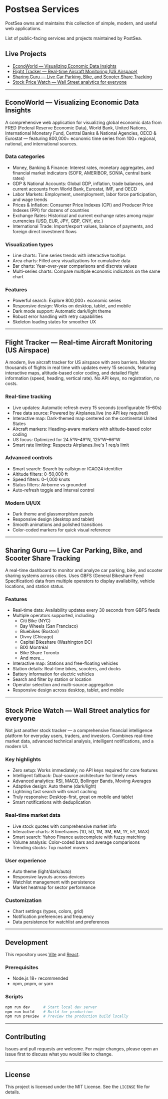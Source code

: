 # Postsea Services

PostSea owns and maintains this collection of simple, modern, and useful web applications.

List of public-facing services and projects maintained by PostSea.

## Live Projects

- [EconoWorld — Visualizing Economic Data Insights](https://econo.world)
- [Flight Tracker — Real-time Aircraft Monitoring (US Airspace)](https://flightinfo.today)
- [Sharing Guru — Live Car Parking, Bike, and Scooter Share Tracking](https://sharing.guru)
- [Stock Price Watch — Wall Street analytics for everyone](https://stockprice.watch)

---

## EconoWorld — Visualizing Economic Data Insights

A comprehensive web application for visualizing global economic data from FRED (Federal Reserve Economic Data), World Bank, United Nations, International Monetary Fund, Central Banks & National Agencies, OECD & Eurostat — featuring 800,000+ economic time series from 100+ regional, national, and international sources.

### Data categories

- Money, Banking & Finance: Interest rates, monetary aggregates, and financial market indicators (SOFR, AMERIBOR, SONIA, central bank rates)
- GDP & National Accounts: Global GDP, inflation, trade balances, and current accounts from World Bank, Eurostat, IMF, and OECD
- Labor Markets: Employment, unemployment, labor force participation, and wage trends
- Prices & Inflation: Consumer Price Indexes (CPI) and Producer Price Indexes (PPI) for dozens of countries
- Exchange Rates: Historical and current exchange rates among major currencies (USD, EUR, JPY, GBP, CNY, etc.)
- International Trade: Import/export values, balance of payments, and foreign direct investment flows

### Visualization types

- Line charts: Time series trends with interactive tooltips
- Area charts: Filled area visualizations for cumulative data
- Bar charts: Year-over-year comparisons and discrete values
- Multi-series charts: Compare multiple economic indicators on the same chart

### Features

- Powerful search: Explore 800,000+ economic series
- Responsive design: Works on desktop, tablet, and mobile
- Dark mode support: Automatic dark/light theme
- Robust error handling with retry capabilities
- Skeleton loading states for smoother UX

---

## Flight Tracker — Real-time Aircraft Monitoring (US Airspace)

A modern, live aircraft tracker for US airspace with zero barriers. Monitor thousands of flights in real time with updates every 15 seconds, featuring interactive maps, altitude-based color coding, and detailed flight information (speed, heading, vertical rate). No API keys, no registration, no costs.

### Real-time tracking

- Live updates: Automatic refresh every 15 seconds (configurable 15–60s)
- Free data source: Powered by Airplanes.live (no API key required)
- Interactive map: Dark-themed map centered on the continental United States
- Aircraft markers: Heading-aware markers with altitude-based color coding
- US focus: Optimized for 24.5°N–49°N, 125°W–66°W
- Smart rate limiting: Respects Airplanes.live's 1 req/s limit

### Advanced controls

- Smart search: Search by callsign or ICAO24 identifier
- Altitude filters: 0–50,000 ft
- Speed filters: 0–1,000 knots
- Status filters: Airborne vs grounded
- Auto-refresh toggle and interval control

### Modern UI/UX

- Dark theme and glassmorphism panels
- Responsive design (desktop and tablet)
- Smooth animations and polished transitions
- Color-coded markers for quick visual reference

---

## Sharing Guru — Live Car Parking, Bike, and Scooter Share Tracking

A real-time dashboard to monitor and analyze car parking, bike, and scooter sharing systems across cities. Uses GBFS (General Bikeshare Feed Specification) data from multiple operators to display availability, vehicle locations, and station status.

### Features

- Real-time data: Availability updates every 30 seconds from GBFS feeds
- Multiple operators supported, including:
  - Citi Bike (NYC)
  - Bay Wheels (San Francisco)
  - Bluebikes (Boston)
  - Divvy (Chicago)
  - Capital Bikeshare (Washington DC)
  - BIXI Montréal
  - Bike Share Toronto
  - And more…
- Interactive map: Stations and free-floating vehicles
- Station details: Real-time bikes, scooters, and docks
- Battery information for electric vehicles
- Search and filter by station or location
- Operator selection and multi-source aggregation
- Responsive design across desktop, tablet, and mobile

---

## Stock Price Watch — Wall Street analytics for everyone

Not just another stock tracker — a comprehensive financial intelligence platform for everyday users, traders, and investors. Combines real-time market data, advanced technical analysis, intelligent notifications, and a modern UI.

### Key highlights

- Zero setup: Works immediately; no API keys required for core features
- Intelligent fallback: Dual-source architecture for timely news
- Advanced analytics: RSI, MACD, Bollinger Bands, Moving Averages
- Adaptive design: Auto theme (dark/light)
- Lightning fast search with smart caching
- Truly responsive: Desktop-first, great on mobile and tablet
- Smart notifications with deduplication

### Real-time market data

- Live stock quotes with comprehensive market info
- Interactive charts: 8 timeframes (1D, 5D, 1M, 3M, 6M, 1Y, 5Y, MAX)
- Smart search: Yahoo Finance autocomplete with fuzzy matching
- Volume analysis: Color-coded bars and average comparisons
- Trending stocks: Top market movers

### User experience

- Auto theme (light/dark/auto)
- Responsive layouts across devices
- Watchlist management with persistence
- Market heatmap for sector performance

### Customization

- Chart settings (types, colors, grid)
- Notification preferences and frequency
- Data persistence for watchlist and preferences

---

## Development

This repository uses [Vite](https://vitejs.dev/) and [React](https://react.dev/).

### Prerequisites

- Node.js 18+ recommended
- npm, pnpm, or yarn

### Scripts

```bash
npm run dev      # Start local dev server
npm run build    # Build for production
npm run preview  # Preview the production build locally
```

---

## Contributing

Issues and pull requests are welcome. For major changes, please open an issue first to discuss what you would like to change.

---

## License

This project is licensed under the MIT License. See the `LICENSE` file for details.